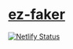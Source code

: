 # [ez-faker](https://ez-faker.netlify.app/)

[![Netlify Status](https://api.netlify.com/api/v1/badges/308fc666-018d-4cdd-95d5-11f0d0a9b034/deploy-status)](https://app.netlify.com/sites/ez-faker/deploys)
